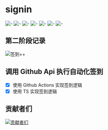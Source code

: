 # signin

[🤣]: https://img.shields.io/badge/🤣-blue
[签到]: https://img.shields.io/badge/签到-2D8CF0
[心情]: https://img.shields.io/badge/心情-19BE6B
[表情]: https://img.shields.io/badge/表情-ED3F14
[记录]: https://img.shields.io/badge/记录-FF7983
[天马行空]: https://img.shields.io/badge/天马行空-C872F2
[😎]: https://img.shields.io/badge/😎-26C2D7

![-][🤣] ![-][签到] ![-][心情] ![-][表情] ![-][记录] ![-][天马行空] ![-][😎]

## 第二阶段记录

![签到++](https://img.shields.io/badge/签到+14-19BE6B)

## 调用 Github Api 执行自动化签到

- [x] 使用 Github Actions 实现签到逻辑
- [x] 使用 TS 实现签到逻辑

## 贡献者们

[![贡献者们](https://contrib.rocks/image?repo=biaov/signin)](https://github.com/biaov/signin/graphs/contributors)
